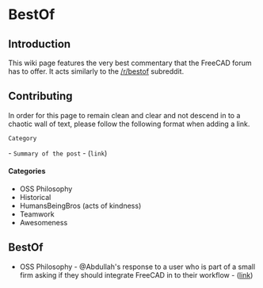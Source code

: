 # BestOf

## Introduction

This wiki page features the very best commentary that the FreeCAD forum has to offer. It acts similarly to the [/r/bestof](https://www.reddit.com/r/bestof/) subreddit.

## Contributing

In order for this page to remain clean and clear and not descend in to a chaotic wall of text, please follow the following format when adding a link.


`Category`

\- `Summary of the post` - (`link`)

#### Categories

-   OSS Philosophy
-   Historical
-   HumansBeingBros (acts of kindness)
-   Teamwork
-   Awesomeness

## BestOf

-   OSS Philosophy - \@Abdullah\'s response to a user who is part of a small firm asking if they should integrate FreeCAD in to their workflow - ([link](https://forum.freecadweb.org/viewtopic.php?f=10&t=22372#p173810))
